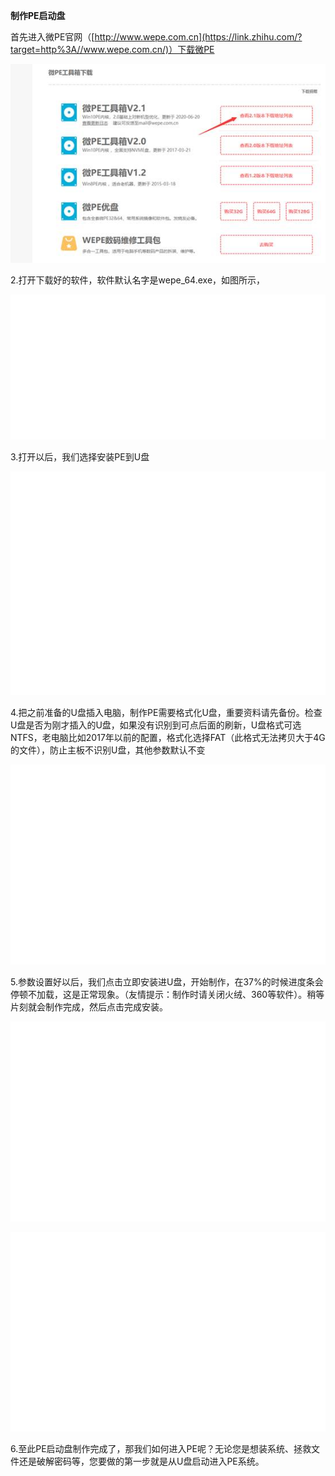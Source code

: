**制作****PE****启动盘**

首先进入微PE官网（[http://www.wepe.com.cn](https://link.zhihu.com/?target=http%3A//www.wepe.com.cn/)）下载微PE

![img](./assets/clip_image002.jpg)

   2.打开下载好的软件，软件默认名字是wepe_64.exe，如图所示，

![img](./assets/clip_image003.gif)

   3.打开以后，我们选择安装PE到U盘

![img](./assets/clip_image004.gif)

​    4.把之前准备的U盘插入电脑，制作PE需要格式化U盘，重要资料请先备份。检查U盘是否为刚才插入的U盘，如果没有识别到可点后面的刷新，U盘格式可选NTFS，老电脑比如2017年以前的配置，格式化选择FAT（此格式无法拷贝大于4G的文件），防止主板不识别U盘，其他参数默认不变

![img](./assets/clip_image005-1712304100698-1.gif)

​      5.参数设置好以后，我们点击立即安装进U盘，开始制作，在37%的时候进度条会停顿不加载，这是正常现象。（友情提示：制作时请关闭火绒、360等软件）。稍等片刻就会制作完成，然后点击完成安装。

![img](./assets/clip_image005-1712304100698-1.gif)

![img](./assets/clip_image005-1712304100698-1.gif)

​      6.至此PE启动盘制作完成了，那我们如何进入PE呢？无论您是想装系统、拯救文件还是破解密码等，您要做的第一步就是从U盘启动进入PE系统。
